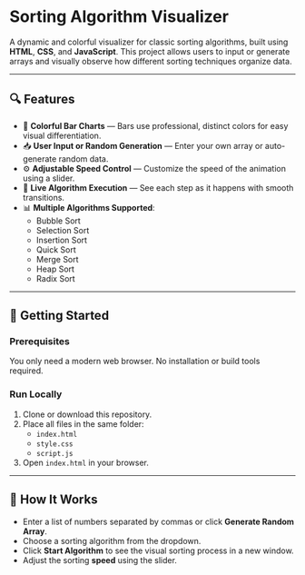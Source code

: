 # Sorting Algorithm Visualizer

A dynamic and colorful visualizer for classic sorting algorithms, built using **HTML**, **CSS**, and **JavaScript**. This project allows users to input or generate arrays and visually observe how different sorting techniques organize data.

---

## 🔍 Features

- 🎨 **Colorful Bar Charts** — Bars use professional, distinct colors for easy visual differentiation.
- 📥 **User Input or Random Generation** — Enter your own array or auto-generate random data.
- ⚙️ **Adjustable Speed Control** — Customize the speed of the animation using a slider.
- 🔄 **Live Algorithm Execution** — See each step as it happens with smooth transitions.
- 📊 **Multiple Algorithms Supported**:
  - Bubble Sort
  - Selection Sort
  - Insertion Sort
  - Quick Sort
  - Merge Sort
  - Heap Sort
  - Radix Sort

---

## 🚀 Getting Started

### Prerequisites
You only need a modern web browser. No installation or build tools required.

### Run Locally
1. Clone or download this repository.
2. Place all files in the same folder:
   - `index.html`
   - `style.css`
   - `script.js`
3. Open `index.html` in your browser.

---

## 🧠 How It Works

- Enter a list of numbers separated by commas or click **Generate Random Array**.
- Choose a sorting algorithm from the dropdown.
- Click **Start Algorithm** to see the visual sorting process in a new window.
- Adjust the sorting **speed** using the slider.





